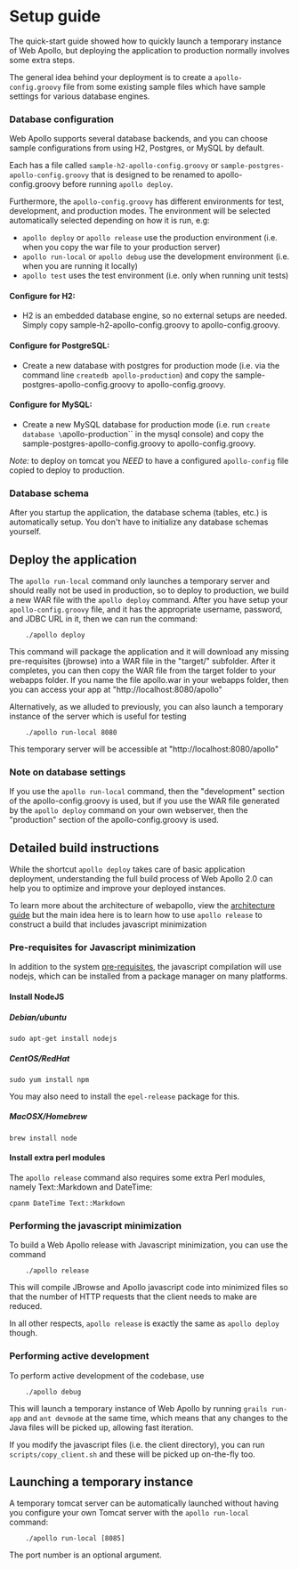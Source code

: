 # Setup guide



The quick-start guide showed how to quickly launch a temporary instance of Web Apollo, but deploying the application to production normally involves some extra steps.


The general idea behind your deployment is to create a `apollo-config.groovy` file from some existing sample files which have sample settings for various database engines.


### Database configuration


Web Apollo supports several database backends, and you can choose sample configurations from using H2, Postgres, or MySQL by default.

Each has a file called `sample-h2-apollo-config.groovy` or `sample-postgres-apollo-config.groovy` that is designed to be
renamed to apollo-config.groovy before running `apollo deploy`.

Furthermore, the `apollo-config.groovy` has different environments for test, development, and production modes. The environment will be selected automatically selected depending on how it is run, e.g:

* `apollo deploy` or `apollo release` use the production environment (i.e. when you copy the war file to your production server)
* `apollo run-local` or `apollo debug` use the development environment (i.e. when you are running it locally)
* `apollo test` uses the test environment (i.e. only when running unit tests)



#### Configure for H2:
- H2 is an embedded database engine, so no external setups are needed. Simply copy sample-h2-apollo-config.groovy to apollo-config.groovy.

#### Configure for PostgreSQL:
- Create a new database with postgres for production mode (i.e. via the command line `createdb apollo-production`) and copy the sample-postgres-apollo-config.groovy to apollo-config.groovy.

#### Configure for MySQL:
- Create a new MySQL database for production mode (i.e. run `create database \`apollo-production\`` in the mysql console) and copy the sample-postgres-apollo-config.groovy to apollo-config.groovy.

*Note:* to deploy on tomcat you *NEED* to have a configured `apollo-config` file copied to deploy to production.


### Database schema

After you startup the application, the database schema (tables, etc.) is automatically setup. You don't have to initialize any database schemas yourself.

## Deploy the application

The `apollo run-local` command only launches a temporary server and should really not be used in production, so to deploy to production, we build a new WAR file with the `apollo deploy` command. After you have setup your `apollo-config.groovy` file, and it has the appropriate username, password, and JDBC URL in it, then we can run the command:



```
    ./apollo deploy
```


This command will package the application and it will download any missing pre-requisites (jbrowse) into a WAR file in the "target/" subfolder. After it completes, you can then copy the WAR file from the target folder to your webapps folder. If you name the file apollo.war in your webapps folder, then you can access your app at "http://localhost:8080/apollo"


Alternatively, as we alluded to previously, you can also launch a temporary instance of the server which is useful for testing

```
    ./apollo run-local 8080
```

This temporary server will be accessible at "http://localhost:8080/apollo"


### Note on database settings

If you use the `apollo run-local` command, then the "development" section of the apollo-config.groovy is used, but if you use the WAR file generated by the `apollo deploy` command on your own webserver, then the "production" section of the apollo-config.groovy is used.


## Detailed build instructions


While the shortcut `apollo deploy` takes care of basic application deployment, understanding the full build process of
Web Apollo 2.0 can help you to optimize and improve your deployed instances.

To learn more about the architecture of webapollo, view the [architecture guide](Architecture.html) but the main idea here is to
learn how to use `apollo release` to construct a build that includes javascript minimization


### Pre-requisites for Javascript minimization

In addition to the system [pre-requisites](Prerequisites.html), the javascript compilation will use nodejs, which can be
installed from a package manager on many platforms.

#### Install NodeJS

##### Debian/ubuntu

`sudo apt-get install nodejs`


##### CentOS/RedHat

`sudo yum install npm`

You may also need to install the `epel-release` package for this.

##### MacOSX/Homebrew

`brew install node`

#### Install extra perl modules

The `apollo release` command also requires some extra Perl modules, namely Text::Markdown and DateTime:

`cpanm DateTime Text::Markdown`

### Performing the javascript minimization

To build a Web Apollo release with Javascript minimization, you can use the command

```
    ./apollo release
```

This will compile JBrowse and Apollo javascript code into minimized files so that the number of HTTP requests that the client needs to make are reduced.

In all other respects, `apollo release` is exactly the same as `apollo deploy` though.


### Performing active development

To perform active development of the codebase, use

```
    ./apollo debug
```

This will launch a temporary instance of Web Apollo by running `grails run-app` and `ant devmode` at the same time, which means that any changes to the Java files will be picked up, allowing fast iteration.

If you modify the javascript files (i.e. the client directory), you can run `scripts/copy_client.sh` and these will be picked up on-the-fly too.


## Launching a temporary instance

A temporary tomcat server can be automatically launched without having you configure your own Tomcat server with the `apollo run-local` command:

```
    ./apollo run-local [8085]
```

The port number is an optional argument.


